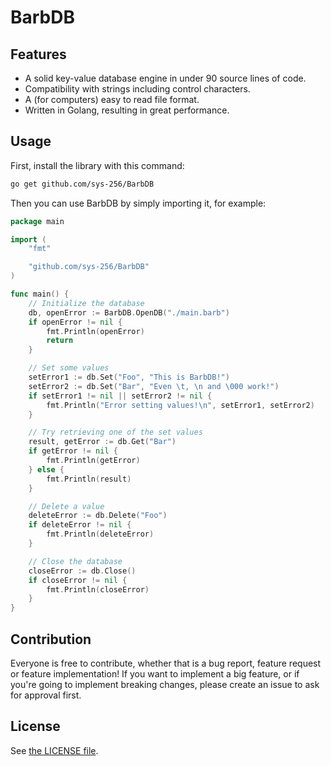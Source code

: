 # BarbDB

## Features

-   A solid key-value database engine in under 90 source lines of code.
-   Compatibility with strings including control characters.
-   A (for computers) easy to read file format.
-   Written in Golang, resulting in great performance.

## Usage

First, install the library with this command:

```sh
go get github.com/sys-256/BarbDB
```

Then you can use BarbDB by simply importing it, for example:

```go
package main

import (
	"fmt"

	"github.com/sys-256/BarbDB"
)

func main() {
	// Initialize the database
	db, openError := BarbDB.OpenDB("./main.barb")
	if openError != nil {
		fmt.Println(openError)
		return
	}

	// Set some values
	setError1 := db.Set("Foo", "This is BarbDB!")
	setError2 := db.Set("Bar", "Even \t, \n and \000 work!")
	if setError1 != nil || setError2 != nil {
		fmt.Println("Error setting values!\n", setError1, setError2)
	}

	// Try retrieving one of the set values
	result, getError := db.Get("Bar")
	if getError != nil {
		fmt.Println(getError)
	} else {
		fmt.Println(result)
	}

	// Delete a value
	deleteError := db.Delete("Foo")
	if deleteError != nil {
		fmt.Println(deleteError)
	}

	// Close the database
	closeError := db.Close()
	if closeError != nil {
		fmt.Println(closeError)
	}
}

```

## Contribution

Everyone is free to contribute, whether that is a bug report, feature request or feature implementation! If you want to implement a big feature, or if you're going to implement breaking changes, please create an issue to ask for approval first.

## License

See [the LICENSE file](./LICENSE).
